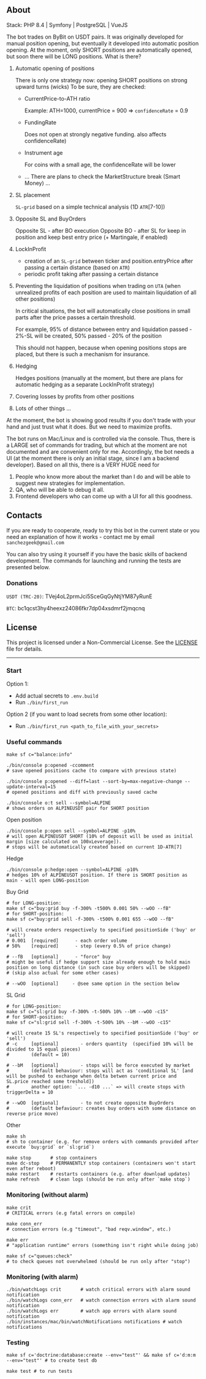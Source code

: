 ## About

Stack: PHP 8.4 | Symfony | PostgreSQL | VueJS

The bot trades on ByBit on USDT pairs. It was originally developed for manual position opening, but eventually it developed into automatic position opening. At the moment, only SHORT positions are automatically opened, but soon there will be LONG positions. 
What is there?
1) Automatic opening of positions
   
    There is only one strategy now: opening SHORT positions on strong upward turns (wicks)
    To be sure, they are checked:
    - CurrentPrice-to-ATH ratio 
     
        Example: ATH=1000, currentPrice = 900 => `confidenceRate` = 0.9
    - FundingRate
   
        Does not open at strongly negative funding. also affects confidenceRate)
    - Instrument age
   
        For coins with a small age, the confidenceRate will be lower
    - ... There are plans to check the MarketStructure break (Smart Money) ...
2) SL placement 

   `SL-grid` based on a simple technical analysis (1D `ATR`[7-10])
3) Opposite SL and BuyOrders

    Opposite SL - after BO execution
    Opposite BO - after SL for keep in position and keep best entry price (+ Martingale, if enabled)
4) LockInProfit
    - creation of an `SL-grid` between ticker and position.entryPrice after passing a certain distance (based on `ATR`)
    - periodic profit taking after passing a certain distance
5) Preventing the liquidation of positions when trading on `UTA` (when unrealized profits of each position are used to maintain liquidation of all other positions)

    In critical situations, the bot will automatically close positions in small parts after the price passes a certain threshold.

    For example, 95% of distance between entry and liquidation passed - 2%-SL will be created, 50% passed - 20% of the position
   
    This should not happen, because when opening positions stops are placed, but there is such a mechanism for insurance.
6) Hedging
   
    Hedges positions (manually at the moment, but there are plans for automatic hedging as a separate LockInProfit strategy)
7) Covering losses by profits from other positions
8) Lots of other things ...

At the moment, the bot is showing good results if you don't trade with your hand and just trust what it does. But we need to maximize profits.

The bot runs on Mac/Linux and is controlled via the console. Thus, there is a LARGE set of commands for trading, but which at the moment are not documented and are convenient only for me.
Accordingly, the bot needs a UI (at the moment there is only an initial stage, since I am a backend developer).
Based on all this, there is a VERY HUGE need for
1) People who know more about the market than I do and will be able to suggest new strategies for implementation.
2) QA, who will be able to debug it all.
3) Frontend developers who can come up with a UI for all this goodness.

## Contacts

If you are ready to cooperate, ready to try this bot in the current state or you need an explanation of how it works - contact me by email `sanchezgeek@gmail.com`

You can also try using it yourself if you have the basic skills of backend development. The commands for launching and running the tests are presented below.

### Donations
`USDT (TRC-20)`: TVej4oL2prmJci5SceGqGyNtjYM87yRunE

`BTC`: bc1qcst3hy4heexz24086fkr7dp04xsdmrf2jmqcnq


## License

This project is licensed under a Non-Commercial License. See the [LICENSE](LICENSE.md) file for details.

___________

### Start
Option 1:
- Add actual secrets to `.env.build`
- Run `./bin/first_run`

Option 2 (if you want to load secrets from some other location):
- Run `./bin/first_run <path_to_file_with_your_secrets>`

### Useful commands
```shell
make sf c="balance:info"
```

```shell
./bin/console p:opened -ccomment
# save opened positions cache (to compare with previous state)
```

```shell
./bin/console p:opened --diff=last --sort-by=max-negative-change --update-interval=15
# opened positions and diff with previously saved cache
```

```shell
./bin/console o:t sell --symbol=ALPINE
# shows orders on ALPINEUSDT pair for SHORT position
```

Open position
```shell
./bin/console p:open sell --symbol=ALPINE -p10%
# will open ALPINEUSDT SHORT (10% of deposit will be used as initial margin [size calculated on 100xLeverage]).
# stops will be automatically created based on current 1D-ATR[7]
```

Hedge
```shell
./bin/console p:hedge:open --symbol=ALPINE -p10%
# hedges 10% of ALPINEUSDT position. If there is SHORT position as main - will open LONG-position
```

Buy Grid
```shell
# for LONG-position:
make sf c="buy:grid buy -f-300% -t500% 0.001 50% --wOO --fB"
# for SHORT-position:
make sf c="buy:grid sell -f-300% -t500% 0.001 655 --wOO --fB"

# will create orders respectively to specified positionSide ('buy' or 'sell')
# 0.001  [required]      - each order volume
# 50%    [required]      - step (every 0.5% of price change)

# --fB   [optional]      - "force" buy
# might be useful if hedge support size already enough to hold main position on long distance (in such case buy orders will be skipped)
# (skip also actual for some other cases)

# --wOO  [optional]     - @see same option in the section below
```

SL Grid
```shell
# for LONG-position:
make sf c="sl:grid buy -f-300% -t-500% 10% --bM --wOO -c15"
# for SHORT-position:
make sf c="sl:grid sell -f-300% -t-500% 10% --bM --wOO -c15"

# will create 15 SL's respectively to specified positionSide ('buy' or 'sell')
# -c     [optional]        - orders quantity  (specified 10% will be divided to 15 equal pieces)
#        (default = 10)

# --bM   [optional]        - stops will be force executed by market   
#        (default behaviour: stops will act as 'conditional SL' [and will be pushed to exchange when delta betwen current price and SL.price reached some treshold])
#        another option: `... -d10 ...` => will create stops with triggerDelta = 10

# --wOO  [optional]        - to not create opposite BuyOrders
#        (default befaviour: creates buy orders with some distance on reverse price move)
```

Other
```shell
make sh
# sh to container (e.g. for remove orders with commands provided after execute `buy:grid` or `sl:grid`)
```
```shell
make stop       # stop containers
make dc-stop    # PERMANENTLY stop containers (containers won't start even after reboot)
make restart    # restarts containers (e.g. after download updates)
make refresh    # clean logs (should be run only after `make stop`)
```

### Monitoring (without alarm)
```shell
make crit
# CRITICAL errors (e.g fatal errors on compile)
```
```shell
make conn_err
# connection errors (e.g "timeout", "bad reqv.window", etc.)
```
```shell
make err
# "application runtime" errors (something isn't right while doing job)
```
```shell
make sf c="queues:check"
# to check queues not overwhelmed (should be run only after "stop")
```

### Monitoring (with alarm)
```shell
./bin/watchLogs crit       # watch critical errors with alarm sound notification
./bin/watchLogs conn_err   # watch connection errors with alarm sound notification
./bin/watchLogs err        # watch app errors with alarm sound notification
./bin/instances/mac/bin/watchNotifications notifications # watch notifications
```


### Testing
```shell
make sf c='doctrine:database:create --env="test"' && make sf c='d:m:m --env="test"' # to create test db
```
```shell
make test # to run tests
```
